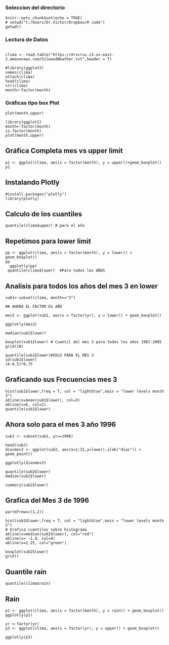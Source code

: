 ### Seleccion del directorio

```{r setup, include=FALSE}
knitr::opts_chunk$set(echo = TRUE)
# setwd("C:/Users/Dr.Victor/Dropbox/R code")
getwd()

```

### Lectura de Datos

```{r}

clima <- read.table("https://drvcruz.s3.us-east-2.amazonaws.com/SilwoodWeather.txt",header = T)

```



```{r}
#library(ggplot2)
names(clima)
attach(clima)
head(clima)
str(clima)
month<-factor(month)

```

### Gráficas tipo box Plot
```{r}
plot(month,upper)
```


```{r}
library(ggplot2)
month<-factor(month)
is.factor(month)
plot(month,upper)
```


## Gráfica Completa mes vs upper limit

```{r}
p1 <- ggplot(clima, aes(x = factor(month), y = upper))+geom_boxplot()
p1
```

## Instalando Plotly

```{r}
#install.packages("plotly")
library(plotly)
```


## Calculo de los cuantiles

```{r}
quantile(clima$upper) # para el año
```

## Repetimos para lower limit

```{r}
pp <- ggplot(clima, aes(x = factor(month), y = lower)) + geom_boxplot()
pp
  ggplotly(pp)
 quantile(clima$lower)  #Para todos los AÑOS
```

## Analisis para todos los años del mes 3 en lower

```{r}
sub1<-subset(clima, month=="3")

## AHORA EL FACTOR ES AÑO

mes3 <- ggplot(sub1, aes(x = factor(yr), y = lower)) + geom_boxplot()

ggplotly(mes3)

median(sub1$lower)

boxplot(sub1$lower) # Cuantil del mes 3 para todos los años 1987-2005
grid(10)

quantile(sub1$lower)#SOLO PARA EL MES 3
sd(sub1$lower)
(6-0.5)*0.75
```

## Graficando sus Frecuencias mes 3

```{r}
hist(sub1$lower,freq = T, col = "lightblue",main = "lower levels month 3")
abline(v=mean(sub1$lower), col=3)
abline(v=6, col=2)
quantile(sub1$lower)
```

## Ahora solo para el mes 3 año 1996

```{r}
sub2 <- subset(sub1, yr==1996)

head(sub2)
diasmes3 <- ggplot(sub2, aes(x=1:31,y=lower),xlab("dias")) + geom_point()

ggplotly(diasmes3)

quantile(sub2$lower)
median(sub2$lower)

summary(sub2$lower)
```

## Grafica del Mes 3 de 1996

```{r}
par(mfrow=c(1,2))

hist(sub2$lower,freq = T, col = "lightblue",main = "lower levels month 3")
# Grafica cuantiles sobre histograma
abline(v=median(sub2$lower), col="red")
abline(v= -1.9, col=4)
abline(v=2.25, col="green")

boxplot(sub2$lower)
grid()
```

## Quantile rain

```{r}
quantile(clima$rain)
```
## Rain

```{r}
p1 <- ggplot(clima, aes(x = factor(month), y = rain)) + geom_boxplot()
ggplotly(p1)
```

```{r}
yr <-factor(yr)
p3 <- ggplot(clima, aes(x = factor(yr), y = upper)) + geom_boxplot()

ggplotly(p3)
```
